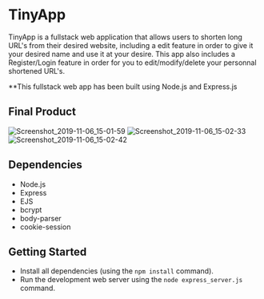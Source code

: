 # TinyApp 

TinyApp is a fullstack web application that allows users to shorten long URL's from their desired website, including a edit feature in order to give it your desired name and use it at your desire. This app also includes a Register/Login feature in order for you to edit/modify/delete your personnal shortened URL's.  

**This fullstack web app has been built using Node.js and Express.js 

## Final Product

![Screenshot_2019-11-06_15-01-59](https://user-images.githubusercontent.com/53335999/68339260-39ac6700-00b2-11ea-8ca2-75447aba5880.png)
![Screenshot_2019-11-06_15-02-33](https://user-images.githubusercontent.com/53335999/68339334-652f5180-00b2-11ea-9c14-1b33d0b74395.png)
![Screenshot_2019-11-06_15-02-42](https://user-images.githubusercontent.com/53335999/68339363-724c4080-00b2-11ea-938c-9f0ca908bcce.png)

## Dependencies

- Node.js
- Express
- EJS
- bcrypt
- body-parser
- cookie-session

## Getting Started

- Install all dependencies (using the `npm install` command).
- Run the development web server using the `node express_server.js` command.
